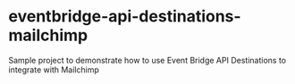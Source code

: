 # eventbridge-api-destinations-mailchimp
Sample project to demonstrate how to use Event Bridge API Destinations to integrate with Mailchimp
